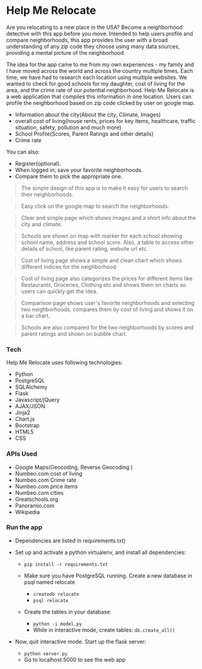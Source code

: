 # Help Me Relocate
Are you relocating to a new place in the USA? Become a neighborhood detective with this app before you move. Intended to help users profile and compare neighborhoods, this app provides the user with a broad understanding of any zip code they choose using many data sources, providing a mental picture of the neighborhood.

The idea for the app came to me from my own experiences - my family and I have moved across the world and across the country multiple times. Each time, we have had to research each location using multiple websites. We wanted to check for good schools for my daughter, cost of living for the area, and the crime rate of our potential neighborhood.
Help Me Relocate is a web application that compiles this information in one location.
Users can profile the neighborhood based on zip code clicked by user on google map.

- Information about the city(About the city, Climate, Images)
- overall cost of living(house rents, prices for key items, healthcare, traffic situation, safety, pollution and much more)
- School Profile(Scores, Parent Ratings and other details)
- Crime rate


You can also:
  - Register(optional).
  - When logged in, save your favorite neighborhoods.
  - Compare them to pick the appropriate one.


> The simple design of this app is to make it easy for users to search their neighborhoods.

> Easy click on the google map to search the neighborhoods.

> Clear and simple page which shows images and a short info about the city and climate.

> Schools are shown on map with marker for each school showing school name, address and school score. Also, a table to access other details of school, like parent rating, website url etc.

> Cost of living page shows a simple and clean chart which shows different indices for the neighborhood.

> Cost of living page also categorizes the prices for different items like Restaurants, Groceries, Clothing etc and shows them on charts so users can quickly get the idea.

>Comparison page shows user's favorite neighborhoods and selecting two neighborhoods, compares them by cost of living and shows it on a bar chart. 

>Schools are also compared for the two neighborhoods by scores and parent ratings  and shown on bubble chart.

### Tech

Help Me Relocate uses following technologies:

* Python
* PostgreSQL
* SQLAlchemy
* Flask
* Javascript/jQuery
* AJAX/JSON
* Jinja2
* Chart.js
* Bootstrap
* HTML5
* CSS

### APIs Used
* Google Maps(Geocoding, Reverse Geocoding )
* Numbeo.com cost of living
* Numbeo.com Crime rate
* Numbeo.com price items
* Numbeo.com cities
* Greatschools.org
* Panoramio.com
* Wikipedia 



### Run the app
* Dependencies are listed in requirements.txt)
* Set up and activate a python virtualenv, and install all dependencies:
    * `pip install -r requirements.txt`
  * Make sure you have PostgreSQL running. Create a new database in psql named relocate
    * `createdb relocate`
	* `psql relocate`

  * Create the tables in your database:
    * `python -i model.py`
    * While in interactive mode, create tables: `db.create_all()`
  
* Now, quit interactive mode. Start up the flask server:
    * `python server.py`
    *  Go to localhost:5000 to see the web app

